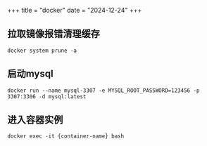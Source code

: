 +++
title = "docker"
date = "2024-12-24"
+++

## 拉取镜像报错清理缓存
```
docker system prune -a
```

## 启动mysql
```shell
docker run --name mysql-3307 -e MYSQL_ROOT_PASSWORD=123456 -p 3307:3306 -d mysql:latest
```

## 进入容器实例
```shell
docker exec -it {container-name} bash
```